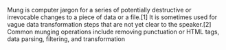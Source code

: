 Mung is computer jargon for a series of potentially destructive or irrevocable changes to a piece of data or a file.[1] It is sometimes used for vague data transformation steps that are not yet clear to the speaker.[2] Common munging operations include removing punctuation or HTML tags, data parsing, filtering, and transformation
